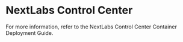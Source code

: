 # NextLabs Control Center

For more information, refer to the NextLabs Control Center Container Deployment Guide.